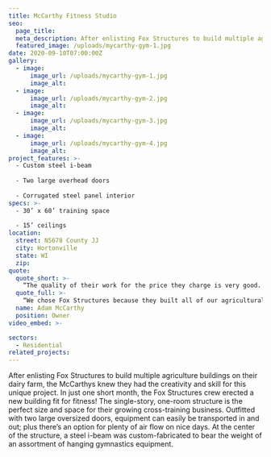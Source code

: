 ```yaml
---
title: McCarthy Fitness Studio
seo:
  page_title:
  meta_description: After enlisting Fox Structures to build multiple agriculture buildings on their dairy farm, the McCarthys knew they had the creativity and skill for this unique project.
  featured_image: /uploads/mycarthy-gym-1.jpg
date: 2020-09-10T07:00:00Z
gallery: 
  - image: 
      image_url: /uploads/mycarthy-gym-1.jpg
      image_alt:
  - image: 
      image_url: /uploads/mycarthy-gym-2.jpg
      image_alt:
  - image: 
      image_url: /uploads/mycarthy-gym-3.jpg
      image_alt:
  - image: 
      image_url: /uploads/mycarthy-gym-4.jpg
      image_alt:
project_features: >-
  - Custom steel i-beam
  
  - Two large overhead doors
  
  - Corrugated steel panel interior
specs: >-
  - 30’ x 60’ training space
  
  - 15’ ceilings
location:
  street: N5678 County JJ
  city: Hortonville
  state: WI
  zip:
quote:
  quote_short: >-
    “The quality of their work for the price they charge is very good. Their process is exceptional.”
  quote_full: >-
    “We chose Fox Structures because they built all of our agricultural buildings at the farm. We have developed a close relationship and keep going back to them. The quality of their work for the price they charge is very good. Their process is exceptional. Anytime you have questions or concerns they’re available to address them. It’s full-service … everything is taken care of. We would absolutely recommend them to others!”
  name: Adam McCarthy
  position: Owner
video_embed: >-

sectors:
  - Residential
related_projects: 
---
```


After enlisting Fox Structures to build multiple agriculture buildings on their dairy farm, the McCarthys knew they had the creativity and skill for this unique project. In just one short month, the Fox Structures crew erected a new building fit for fitness! The single-story, one-room structure is the perfect size and space for their growing cross-training business. Outfitted with two large oversized doors, equipment can easily be transported in and out; plus there’s an option for plenty of air flow on nice days. At the center of the structure, a steel i-beam was custom-fabricated to bear the weight of an assortment of hanging gymnastics equipment.